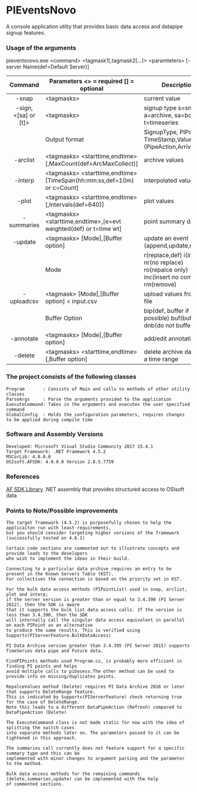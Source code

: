 
# PIEventsNovo
A console application utilty that provides basic data access and datapipe signup features.

### Usage of the arguments 
pieventsnovo.exe \<command\> \<tagmask1\[,tagmask2\[...\]\> \<paramteters\> \[-server Name\(def=Default Server\)\]

|  Command  | Parameters  \<\> = required \[\] = optional | Description|
| :---: | --- | --- |
| -snap | \<tagmasks\> | current value|
| -sign,<[sa] or [t]> | \<tagmasks\> | signup type s=snapshot, a=archive, sa=both, t=timeseries |
| | Output format | SignupType, PIPoint, TimeStamp,Value, {PipeAction,Arrival time} |
| -arclist | \<tagmasks\> \<starttime,endtime\>\[,MaxCount\(def=ArcMaxCollect\)\] | archive values |
| -interp  | \<tagmasks\> \<starttime,endtime\>\[TimeSpan(hh:mm:ss,def=10m\) or c=Count\] | interpolated values |
| -plot  | \<tagmasks\> \<starttime,endtime\>\[,Intervals\(def=640\)\] | plot values |
| -summaries  | \<tagmasks\> \<starttime,endtime\>,\[e=evt weighted\(def\) or t=time wt\] | point summary data |
| -update   | \<tagmasks\> \[Mode\],\[Buffer option\] | update an event \(append,update,remove\) |
||Mode |r\(replace,def\) i\(insert\) nr\(no replace\) ro\(repalce only\) inc\(insert no comp\) rm\(remove\)|
| -uploadcsv | \<tagmask\> \[Mode\],\[Buffer option\] \< input.csv | upload values from csv file |
||Buffer Option |bip\(def, buffer if possible\) buf\(buffer\) dnb\(do not buffer\)|
|-annotate | \<tagmasks\> \[Mode\],\[Buffer option\] | add/edit annotation|
|-delete | \<tagmasks\> \<starttime,endtime\>\[,Buffer option\] |delete archive data over a time range|

### The project consists of the following classes 
```
Program       : Consists of Main and calls to methods of other utility classes 
ParseArgs     : Parse the arguments provided to the application 
ExecuteCommand: Takes in the arguments and executes the user specified command
GlobalConfig  : Holds the configuration parameters, requires changes to be applied during compile time 
```

### Software and Assembly Versions
```
Developed: Microsoft Visual Studio Community 2017 15.4.1
Target Framework: .NET Framework 4.5.2
MSCorLib: 4.0.0.0
OSIsoft.AFSDK: 4.0.0.0 Version 2.8.5.7759
```
### References
[AF SDK  Library](https://techsupport.osisoft.com/Documentation/PI-AF-SDK/html/1a02af4c-1bec-4804-a9ef-3c7300f5e2fc.htm) .NET assembly that provides structured access to OSIsoft data

### Points to Note/Possible improvements
```
The target framework (4.5.2) is purposefully chosen to help the applicaiton run with least requirements, 
but you should consider targeting higher versions of the framework (successfully tested on 4.6.1)

Certain code sections are commented out to illustrate concepts and provide leads to the developers
who wish to implement the ideas in their build.

Connecting to a particular data archive requires an entry to be present in the Known Servers Table (KST). 
For collectives the connection is based on the priority set in KST. 

For the bulk data access methods (PIPointList) used in snap, arclist, plot and interp;
if the server version is greater than or equal to 3.4.390 (PI Server 2012), then the SDK is aware 
that it supports the bulk list data access calls. If the version is less than 3.4.390, then the SDK
will internally call the singular data access equivalent in parallel on each PIPoint as an alternative
to produce the same results. This is verified using Supports(PIServerFeature.BulkDataAccess)

PI Data Archive version greater than 3.4.395 (PI Server 2015) supports TimeSeries data pipe and Future data.

FindPIPoints methods used Program.cs, is probably more efficient in finding PI points and helps 
avoid multiple calls to pibasess.The other method can be used to provide info on missing/duplicates points.

RepalceValues method (Delete) requires PI Data Archive 2016 or later that supports DeleteRange feature. 
This is indicated by Supports(PIServerFeature) check returning true for the case of DeleteRange.
Note this leads to a different DataPipeAction (Refresh) compared to DataPipeAction (Delete)

The ExecuteCommand class is not made static for now with the idea of splitting the switch cases 
into separate methods later on. The parameters passed to it can be tightened in this approach. 

The summaries call currently does not feature support for a specific summary type and this can be 
implemented with minor changes to argument parsing and the parameter to the method. 

Bulk data access methods for the remaining commands (delete,summaries,update) can be implemented with the help 
of commented sections.  
```

